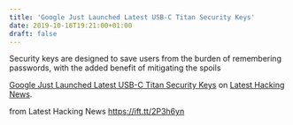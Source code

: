 ```yaml
---
title: 'Google Just Launched Latest USB-C Titan Security Keys'
date: 2019-10-16T19:21:00+01:00
draft: false
---
```


Security keys are designed to save users from the burden of remembering passwords, with the added benefit of mitigating the spoils

[Google Just Launched Latest USB-C Titan Security Keys](https://latesthackingnews.com/2019/10/16/google-just-launched-latest-usb-c-titan-security-keys/) on [Latest Hacking News](https://latesthackingnews.com).

  
  
from Latest Hacking News https://ift.tt/2P3h6yn